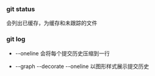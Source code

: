 ### git status

会列出已缓存，为缓存和未跟踪的文件

### git log 

 + --oneline 会将每个提交历史压缩到一行

 + --graph --decorate --oneline 以图形样式展示提交历史

 